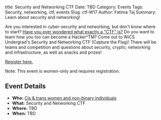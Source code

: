 title: Security and Networking CTF
Date: TBD
Category: Events
Tags: Security, networking, ctf, events
Slug: ctf-W17
Author: Fatima Taj
Summary: Learn about security and networking!

Are you interested in cyber-security and networking, but don't know where to
start?
[Have you ever wondered what exactly a "CTF" is?](https://ctftime.org/ctf-wtf/)
Do you want to learn how you too can become a Hacker^TM? Come out to WiCS
Undergrad's Security and Networking CTF (Capture the Flag)! There will be
teams and competition and questions about security, crypto, networking and
infrastructure, as well as snacks and prizes!

[Register here.](https://www.eventbrite.com/e/ctf-workshop-tickets-32010318725)

Note: This event is women-only and requires registration.

## Event Details ##

+ **Who:** [Cis & trans women and non-binary individuals]({filename}/pages/faq.md)
+ **What:** Security and Networking CTF
+ **Where:** TBD
+ **When:** TBD
